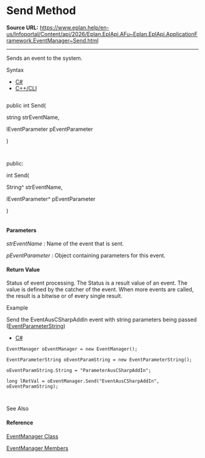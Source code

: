 # Send Method

**Source URL:** https://www.eplan.help/en-us/Infoportal/Content/api/2026/Eplan.EplApi.AFu~Eplan.EplApi.ApplicationFramework.EventManager~Send.html

---

Sends an event to the system.

Syntax

- [C#](#i-syntax-CS)
- [C++/CLI](#i-syntax-CPP2005)

```
```
public int Send( 
   string strEventName,
   IEventParameter pEventParameter
)
```
```

```
```
public:
int Send( 
   String^ strEventName,
   IEventParameter^ pEventParameter
)
```
```

#### Parameters

*strEventName*
:   Name of the event that is sent.

*pEventParameter*
:   Object containing parameters for this event.

#### Return Value

Status of event processing. The Status is a result value of an event. The value is defined by the catcher of the event. When more events are called, the result is a bitwise or of every single result.

Example

Send the EventAusCSharpAddIn event with string parameters being passed ([EventParameterString](Eplan.EplApi.AFu~Eplan.EplApi.ApplicationFramework.EventParameterString.html))

- [C#](#i-tab-content-e2c0627d-6854-453c-8176-1744ad591008)

```
EventManager oEventManager = new EventManager();
EventParameterString oEventParamString = new EventParameterString();
oEventParamString.String = "ParameterAusCSharpAddIn";
long lRetVal = oEventManager.Send("EventAusCSharpAddIn", oEventParamString);

```

See Also

#### Reference

[EventManager Class](Eplan.EplApi.AFu~Eplan.EplApi.ApplicationFramework.EventManager.html)
  
[EventManager Members](Eplan.EplApi.AFu~Eplan.EplApi.ApplicationFramework.EventManager_members.html)